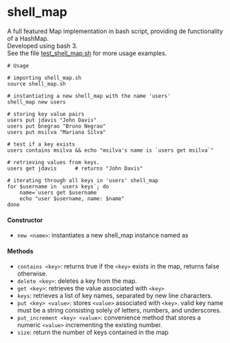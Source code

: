 # shell_map
A full featured Map implementation in bash script, providing de functionality of a HashMap.     
Developed using bash 3.   
See the file [test_shell_map.sh](https://github.com/bnegrao/shell_map/blob/master/test_shell_map.sh) for more usage examples.
```
# Usage

# importing shell_map.sh
source shell_map.sh

# instantiating a new shell_map with the name 'users'
shell_map new users

# storing key value pairs
users put jdavis "John Davis"
users put bnegrao "Bruno Negrao" 
users put msilva "Mariana Silva"

# test if a key exists
users contains msilva && echo "msilva's name is `users get msilva`" 

# retrieving values from keys. 
users get jdavis      # returns "John Davis"

# iterating through all keys in 'users' shell_map 
for $username in `users keys`; do
	name=`users get $username`
	echo "user $username, name: $name"
done
```
#### Constructor
- `new <name>`: instantiates a new shell_map instance named as <name>
	
#### Methods
- `contains <key>`: returns true if the `<key>` exists in the map, returns false otherwise. 
- `delete <key>`: deletes a key from the map. 
- `get <key>`: retrieves the value associated with `<key>`
- `keys`: retrieves a list of key names, separated by new line characters.
- `put <key> <value>`: stores `<value>` associated with `<key>`. valid key name must be a string consisting solely of letters, numbers, and underscores.
- `put_increment <key> <value>`: convenience method that stores a numeric `<value>` incrementing the existing number.
- `size`: return the number of keys contained in the map

